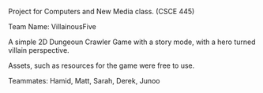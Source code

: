 Project for Computers and New Media class. (CSCE 445)

Team Name: VillainousFive

A simple 2D Dungeoun Crawler Game with a story mode, with a hero turned villain perspective. 

Assets, such as resources for the game were free to use. 

Teammates:
Hamid,
Matt,
Sarah,
Derek,
Junoo